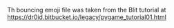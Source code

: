 Th bouncing emoji file was taken from the Blit tutorial at https://dr0id.bitbucket.io/legacy/pygame_tutorial01.html
